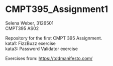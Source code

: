 # CMPT395_Assignment1
Selena Weber, 3126501  
CMPT395 AS02  

Repository for the first CMPT 395 Assignment.  
kata1: FizzBuzz exercise  
kata3: Password Validator exercise  
  
Exercises from: https://tddmanifesto.com/  
